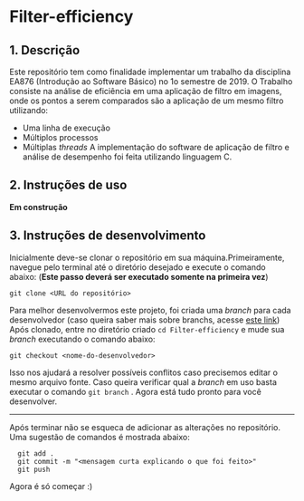 # Filter-efficiency

## 1. Descrição
Este repositório tem como finalidade implementar um trabalho da disciplina EA876 (Introdução ao Software Básico) no 1o semestre de 2019.
O Trabalho consiste na análise de eficiência em uma aplicação de filtro em imagens, onde os pontos a serem comparados são a aplicação de um mesmo filtro utilizando:
- Uma linha de execução 
- Múltiplos processos
- Múltiplas *threads*
A implementação do software de aplicação de filtro e análise de desempenho foi feita utilizando linguagem C.

## 2. Instruções de uso
**Em construção**

## 3. Instruções de desenvolvimento
Inicialmente deve-se clonar o repositório em sua máquina.Primeiramente, navegue pelo terminal até o diretório desejado e execute o comando abaixo: (**Este passo deverá ser executado somente na primeira vez**)

``` git clone <URL do repositório> ```

Para melhor desenvolvermos este projeto, foi criada uma *branch* para cada desenvolvedor (caso queira saber mais sobre branchs, acesse [este link](https://git-scm.com/book/pt-br/v1/Ramifica%C3%A7%C3%A3o-Branching-no-Git-B%C3%A1sico-de-Branch-e-Merge))
Após clonado, entre no diretório criado `cd Filter-efficiency` e mude sua *branch* executando o comando abaixo:

``` git checkout <nome-do-desenvolvedor> ```

Isso nos ajudará a resolver possíveis conflitos caso precisemos editar o mesmo arquivo fonte. Caso queira verificar qual a *branch* em uso basta executar o comando `git branch` .
Agora está tudo pronto para você desenvolver.
___
Após terminar não se esqueca de adicionar as alterações no repositório. Uma sugestão de comandos é mostrada abaixo:
```
  git add .
  git commit -m "<mensagem curta explicando o que foi feito>"
  git push
```
Agora é só começar :)
